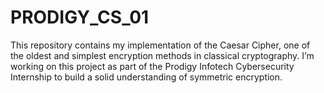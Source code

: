 # PRODIGY_CS_01
This repository contains my implementation of the Caesar Cipher, one of the oldest and simplest encryption methods in classical cryptography. I’m working on this project as part of the Prodigy Infotech Cybersecurity Internship to build a solid understanding of symmetric encryption.
